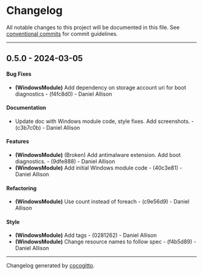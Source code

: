 # Changelog
All notable changes to this project will be documented in this file. See [conventional commits](https://www.conventionalcommits.org/) for commit guidelines.

- - -
## 0.5.0 - 2024-03-05
#### Bug Fixes
- **(WindowsModule)** Add dependency on storage account uri for boot diagnostics - (f4fc8d0) - Daniel Allison
#### Documentation
- Update doc with Windows module code, style fixes. Add screenshots. - (c3b7c0b) - Daniel Allison
#### Features
- **(WindowsModule)** (Broken) Add antimalware extension. Add boot diagnostics. - (9dfe888) - Daniel Allison
- **(WindowsModule)** Add initial Windows module code - (40c3e81) - Daniel Allison
#### Refactoring
- **(WindowsModule)** Use count instead of foreach - (c9e56d9) - Daniel Allison
#### Style
- **(WindowsModule)** Add tags - (0281262) - Daniel Allison
- **(WindowsModule)** Change resource names to follow spec - (f4b5d89) - Daniel Allison

- - -

Changelog generated by [cocogitto](https://github.com/cocogitto/cocogitto).